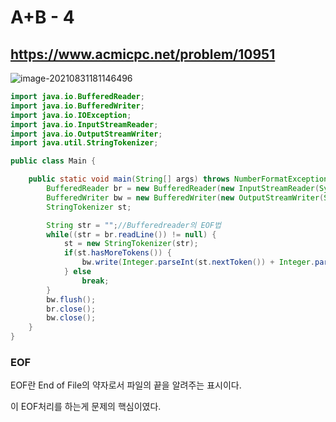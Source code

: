 # A+B - 4

## https://www.acmicpc.net/problem/10951

![image-20210831181146496](https://user-images.githubusercontent.com/60961649/131618742-beb9bb42-07f7-4710-8668-1746e7d256ed.png)

```java
import java.io.BufferedReader;
import java.io.BufferedWriter;
import java.io.IOException;
import java.io.InputStreamReader;
import java.io.OutputStreamWriter;
import java.util.StringTokenizer;

public class Main {

	public static void main(String[] args) throws NumberFormatException, IOException {
		BufferedReader br = new BufferedReader(new InputStreamReader(System.in));
		BufferedWriter bw = new BufferedWriter(new OutputStreamWriter(System.out));
		StringTokenizer st;

		String str = "";//Bufferedreader의 EOF법
		while((str = br.readLine()) != null) {
			st = new StringTokenizer(str);
			if(st.hasMoreTokens()) {
				bw.write(Integer.parseInt(st.nextToken()) + Integer.parseInt(st.nextToken()) + "\n");
			} else
				break;
		}
		bw.flush();
		br.close();
		bw.close();
	}
}
```

### EOF

EOF란 End of File의 약자로서 파일의 끝을 알려주는 표시이다.

이 EOF처리를 하는게 문제의 핵심이였다.
